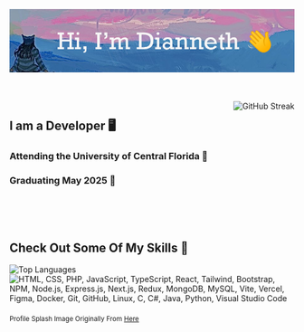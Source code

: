 <p align="center"><img src="https://github.com/same-difference/same-difference/blob/main/github-cover.png" alt="Hi, I'm Dianneth 👋" /></p>
<br />
<br />
<img src="https://streak-stats.demolab.com?user=same-difference&theme=duskfox&mode=weekly&hide_border=true" alt="GitHub Streak" align="right"/>
<h2>I am a Developer 🖥️</h2>
<h3>Attending the University of Central Florida 🐉</h3>
<h3>Graduating May 2025 🌻</h3>
<br />
<br />
<br />
<h2>Check Out Some Of My Skills 🧠</h2>
<img src="https://github-readme-stats.vercel.app/api/top-langs/?username=same-difference&theme=catppuccin_mocha&size_weight=0.5&count_weight=0.5&layout=compact" alt="Top Languages" align="left"/>
<p><img src="https://skillicons.dev/icons?i=html,css,php,js,ts,react,tailwind,bootstrap,npm,nodejs,express,nextjs,redux,mongodb,mysql,vite,vercel,figma,docker,git,github,linux,c,cs,java,py,vscode&perline=8" alt="HTML, CSS, PHP, JavaScript, TypeScript, React, Tailwind, Bootstrap, NPM, Node.js, Express.js, Next.js, Redux, MongoDB, MySQL, Vite, Vercel, Figma, Docker, Git, GitHub, Linux, C, C#, Java, Python, Visual Studio Code"/>
</p>
<p align="left"><sub>Profile Splash Image Originally From <a href="https://twitter.com/IamCryB0rg/status/1727243311541543295">Here</a></sub></p>
